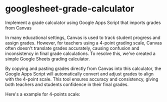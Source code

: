 # googlesheet-grade-calculator
Implement a grade calculator using Google Apps Script that imports grades from Canvas

In many educational settings, Canvas is used to track student progress and assign grades. However, for teachers using a 4-point grading scale, Canvas often doesn't translate grades accurately, causing confusion and inconsistency in final grade calculations. To resolve this, we’ve created a simple Google Sheets grading calculator.

By copying and pasting grades directly from Canvas into this calculator, the Google Apps Script will automatically convert and adjust grades to align with the 4-point scale. This tool ensures accuracy and consistency, giving both teachers and students confidence in their final grades.

Here's a example for 4-points scale:
